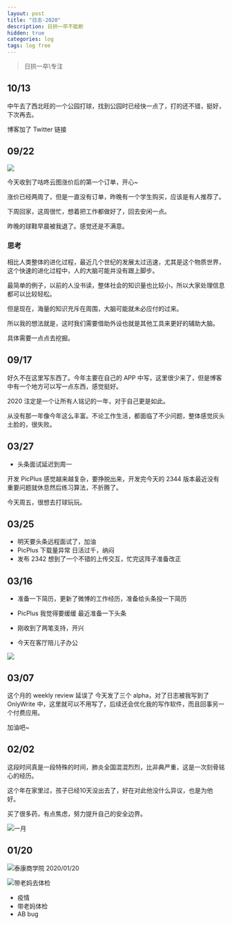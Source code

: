 ```yaml
---
layout: post
title: "日志-2020"
description: 日拱一卒不能断
hidden: true
categories: log 
tags: log free
---
```


> 日拱一卒\专注

## 10/13
中午去了西北旺的一个公园打球，找到公园时已经快一点了，打的还不错，挺好，下次再去。

博客加了 Twitter 链接

## 09/22
![](https://gitee.com/maoruibin/img/raw/master/2020/09/22/20200922095223478.jpg)

今天收到了咕咚云图涨价后的第一个订单，开心~ 

涨价已经两周了，但是一直没有订单，昨晚有一个学生购买，应该是有人推荐了。

下周回家，这周很忙，想着把工作都做好了，回去安闲一点。

昨晚的球鞋早晨被我退了。感觉还是不满意。

### 思考
相比人类整体的进化过程，最近几个世纪的发展太过迅速，尤其是这个物质世界，这个快速的进化过程中，人的大脑可能并没有跟上脚步。

最简单的例子，以前的人没书读，整体社会的知识量也比较小，所以大家处理信息都可以比较轻松。

但是现在，海量的知识充斥在周围，大脑可能就未必应付的过来。

所以我的想法就是，这时我们需要借助外设也就是其他工具来更好的辅助大脑。

具体需要一点点去挖掘。

## 09/17
好久不在这里写东西了。今年主要在自己的 APP 中写，这里很少来了，但是博客中有一个地方可以写一点东西，感觉挺好。

2020 注定是一个让所有人铭记的一年，对于自己更是如此。

从没有那一年像今年这么丰富。不论工作生活，都面临了不少问题，整体感觉灰头土脸的，很失败。

## 03/27
- 头条面试延迟到周一

开发 PicPlus 感觉越来越复杂，要挣脱出来，开发完今天的 2344 版本最近没有重要问题就休息然后练习算法，不折腾了。

今天周五，很想去打球玩玩。

## 03/25
- 明天要头条远程面试了，加油
- PicPlus 下载量异常 日活过千，纳闷
- 发布 2342 想到了一个不错的上传交互，忙完这阵子准备改正

## 03/16

- 准备一下简历，更新了微博的工作经历，准备给头条投一下简历

- PicPlus 我觉得要缓缓 最近准备一下头条

- 刚收到了两笔支持，开兴

- 今天在客厅陪儿子办公

![](https://picplus.oss-cn-beijing.aliyuncs.com/JPEG_200316_104025.jpg)

## 03/07

这个月的 weekly review 延误了
今天发了三个 alpha，对了日志被我写到了 OnlyWrite 中，这里就可以不用写了，后续还会优化我的写作软件，而且回事另一个付费应用。

加油吧~   

## 02/02

这段时间真是一段特殊的时间，肺炎全国混混烈烈，比非典严重，这是一次刻骨铭心的经历。

这个年在家里过，孩子已经10天没出去了，好在对此他没什么异议，也是为他好。

买了很多药，有点焦虑，努力提升自己的安全边界。

![一月](https://cdn.jsdelivr.net/gh/maoruibin/assets/pic/2020/20200202_232046-COLLAGE.jpg)

## 01/20

![泰康商学院 2020/01/20](https://cdn.jsdelivr.net/gh/maoruibin/assets/pic/2020/IMG_20200120_230753.jpg)

![带老妈去体检 ](https://cdn.jsdelivr.net/gh/maoruibin/assets/pic/2020/IMG_20200120_083825.jpg)

* 疫情
* 带老妈体检
* AB bug